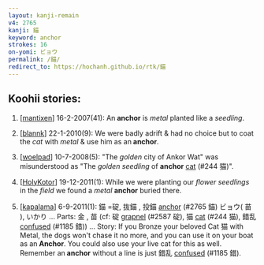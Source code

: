 ```yaml
---
layout: kanji-remain
v4: 2765
kanji: 錨
keyword: anchor
strokes: 16
on-yomi: ビョウ
permalink: /錨/
redirect_to: https://hochanh.github.io/rtk/錨
---
```


## Koohii stories: 

1) [<a href="http://kanji.koohii.com/profile/mantixen">mantixen</a>] 16-2-2007(41): An<strong> anchor</strong> is <em>metal</em> planted like a <em>seedling</em>.

2) [<a href="http://kanji.koohii.com/profile/blannk">blannk</a>] 22-1-2010(9): We were badly adrift &amp; had no choice but to coat the <em>cat</em> with <em>metal</em> &amp; use him as an<strong> anchor</strong>.

3) [<a href="http://kanji.koohii.com/profile/woelpad">woelpad</a>] 10-7-2008(5): &quot;The <em>golden</em> city of Ankor Wat&quot; was misunderstood as &quot;The <em>golden</em> <em>seedling</em> of <strong>anchor</strong> <a href="../v4/244.html">cat</a> (#244 猫)&quot;.

4) [<a href="http://kanji.koohii.com/profile/HolyKotor">HolyKotor</a>] 19-12-2011(1): While we were planting our <em>flower seedlings</em> in the <em>field</em> we found a <em>metal</em> <strong>anchor</strong> buried there.

5) [<a href="http://kanji.koohii.com/profile/kapalama">kapalama</a>] 6-9-2011(1): 錨 =碇, 抜錨 , 投錨 <a href="../v4/2765.html">anchor</a> (#2765 錨) ビョウ( 苗 ), いかり ... Parts: 金 , 苗 (cf: 碇 <a href="../v4/2587.html">grapnel</a> (#2587 碇), 猫 <a href="../v4/244.html">cat</a> (#244 猫), 錯乱 <a href="../v4/1185.html">confused</a> (#1185 錯)) ... Story: If you Bronze your beloved Cat 猫 with Metal, the dogs won&#039;t chase it no more, and you can use it on your boat as an<strong> Anchor</strong>. You could also use your live cat for this as well. Remember an<strong> anchor</strong> without a line is just 錯乱 <a href="../v4/1185.html">confused</a> (#1185 錯).

